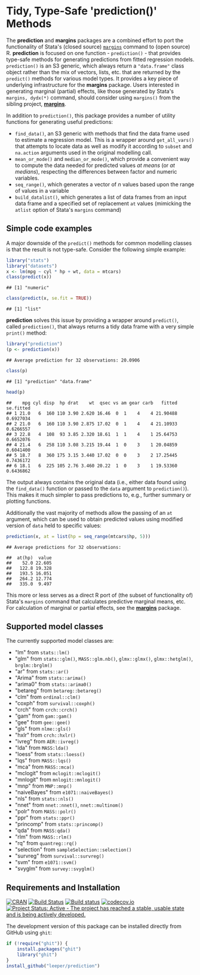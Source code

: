 # Tidy, Type-Safe 'prediction()' Methods

The **prediction** and **margins** packages are a combined effort to port the functionality of Stata's (closed source) [`margins`](http://www.stata.com/help.cgi?margins) command to (open source) R. **prediction** is focused on one function - `prediction()` - that provides type-safe methods for generating predictions from fitted regression models. `prediction()` is an S3 generic, which always return a `"data.frame"` class object rather than the mix of vectors, lists, etc. that are returned by the `predict()` methods for various model types. It provides a key piece of underlying infrastructure for the **margins** package. Users interested in generating marginal (partial) effects, like those generated by Stata's `margins, dydx(*)` command, should consider using `margins()` from the sibling project, [**margins**](https://cran.r-project.org/package=margins).

In addition to `prediction()`, this package provides a number of utility functions for generating useful predictions:

 - `find_data()`, an S3 generic with methods that find the data frame used to estimate a regression model. This is a wrapper around `get_all_vars()` that attempts to locate data as well as modify it according to `subset` and `na.action` arguments used in the original modelling call.
 - `mean_or_mode()` and `median_or_mode()`, which provide a convenient way to compute the data needed for predicted values *at means* (or *at medians*), respecting the differences between factor and numeric variables.
 - `seq_range()`, which generates a vector of *n* values based upon the range of values in a variable
 - `build_datalist()`, which generates a list of data frames from an input data frame and a specified set of replacement `at` values (mimicking the `atlist` option of Stata's `margins` command)

## Simple code examples



A major downside of the `predict()` methods for common modelling classes is that the result is not type-safe. Consider the following simple example:


```r
library("stats")
library("datasets")
x <- lm(mpg ~ cyl * hp + wt, data = mtcars)
class(predict(x))
```

```
## [1] "numeric"
```

```r
class(predict(x, se.fit = TRUE))
```

```
## [1] "list"
```

**prediction** solves this issue by providing a wrapper around `predict()`, called `prediction()`, that always returns a tidy data frame with a very simple `print()` method:


```r
library("prediction")
(p <- prediction(x))
```

```
## Average prediction for 32 observations: 20.0906
```

```r
class(p)
```

```
## [1] "prediction" "data.frame"
```

```r
head(p)
```

```
##    mpg cyl disp  hp drat    wt  qsec vs am gear carb   fitted se.fitted
## 1 21.0   6  160 110 3.90 2.620 16.46  0  1    4    4 21.90488 0.6927034
## 2 21.0   6  160 110 3.90 2.875 17.02  0  1    4    4 21.10933 0.6266557
## 3 22.8   4  108  93 3.85 2.320 18.61  1  1    4    1 25.64753 0.6652076
## 4 21.4   6  258 110 3.08 3.215 19.44  1  0    3    1 20.04859 0.6041400
## 5 18.7   8  360 175 3.15 3.440 17.02  0  0    3    2 17.25445 0.7436172
## 6 18.1   6  225 105 2.76 3.460 20.22  1  0    3    1 19.53360 0.6436862
```

The output always contains the original data (i.e., either data found using the `find_data()` function or passed to the `data` argument to `prediction()`). This makes it much simpler to pass predictions to, e.g., further summary or plotting functions.

Additionally the vast majority of methods allow the passing of an `at` argument, which can be used to obtain predicted values using modified version of `data` held to specific values:


```r
prediction(x, at = list(hp = seq_range(mtcars$hp, 5)))
```

```
## Average predictions for 32 observations:
```

```
##  at(hp)  value
##    52.0 22.605
##   122.8 19.328
##   193.5 16.051
##   264.2 12.774
##   335.0  9.497
```

This more or less serves as a direct R port of (the subset of functionality of) Stata's `margins` command that calculates predictive marginal means, etc. For calculation of marginal or partial effects, see the [**margins**](https://cran.r-project.org/package=margins) package.

## Supported model classes

The currently supported model classes are:

 - "lm" from `stats::lm()`
 - "glm" from `stats::glm()`, `MASS::glm.nb()`, `glmx::glmx()`, `glmx::hetglm()`, `brglm::brglm()`
 - "ar" from `stats::ar()`
 - "Arima" from `stats::arima()`
 - "arima0" from `stats::arima0()`
 - "betareg" from `betareg::betareg()`
 - "clm" from `ordinal::clm()`
 - "coxph" from `survival::coxph()`
 - "crch" from `crch::crch()`
 - "gam" from `gam::gam()`
 - "gee" from `gee::gee()`
 - "gls" from `nlme::gls()`
 - "hxlr" from `crch::hxlr()`
 - "ivreg" from `AER::ivreg()`
 - "lda" from `MASS:lda()`
 - "loess" from `stats::loess()`
 - "lqs" from `MASS::lqs()`
 - "mca" from `MASS::mca()`
 - "mclogit" from `mclogit::mclogit()`
 - "mnlogit" from `mnlogit::mnlogit()`
 - "mnp" from `MNP::mnp()`
 - "naiveBayes" from `e1071::naiveBayes()`
 - "nls" from `stats::nls()`
 - "nnet" from `nnet::nnet()`, `nnet::multinom()`
 - "polr" from `MASS::polr()`
 - "ppr" from `stats::ppr()`
 - "princomp" from `stats::princomp()`
 - "qda" from `MASS:qda()`
 - "rlm" from `MASS::rlm()`
 - "rq" from `quantreg::rq()`
 - "selection" from `sampleSelection::selection()`
 - "survreg" from `survival::survreg()`
 - "svm" from `e1071::svm()`
 - "svyglm" from `survey::svyglm()`

## Requirements and Installation

[![CRAN](http://www.r-pkg.org/badges/version/prediction)](https://cran.r-project.org/package=prediction)
[![Build Status](https://travis-ci.org/leeper/prediction.svg?branch=master)](https://travis-ci.org/leeper/prediction)
[![Build status](https://ci.appveyor.com/api/projects/status/a4tebeoa98cq07gy/branch/master?svg=true)](https://ci.appveyor.com/project/leeper/prediction/branch/master)
[![codecov.io](http://codecov.io/github/leeper/prediction/coverage.svg?branch=master)](http://codecov.io/github/leeper/prediction?branch=master)
[![Project Status: Active - The project has reached a stable, usable state and is being actively developed.](http://www.repostatus.org/badges/latest/active.svg)](http://www.repostatus.org/#active)

The development version of this package can be installed directly from GitHub using `ghit`:

```R
if (!require("ghit")) {
    install.packages("ghit")
    library("ghit")
}
install_github("leeper/prediction")
```
